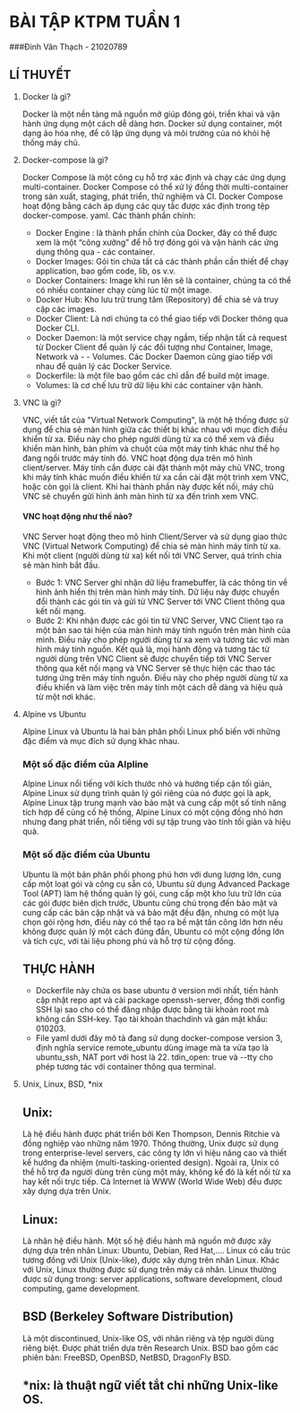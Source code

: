 # BÀI TẬP KTPM TUẦN 1
###Đinh Văn Thạch - 21020789
## LÍ THUYẾT
1. Docker là gì?

   Docker là một nền tảng mã nguồn mở giúp đóng gói, triển khai và vận hành ứng dụng một cách dễ dàng hơn. Docker sử dụng container, một dạng ảo hóa nhẹ, để cô lập ứng dụng và môi trường của nó khỏi hệ thống máy chủ.

2. Docker-compose là gì?

   Docker Compose là một công cụ hỗ trợ xác định và chạy các ứng dụng multi-container. Docker Compose có thể xử lý đồng thời multi-container trong sản xuất, staging, phát triển, thử nghiệm và CI. Docker Compose hoạt động bằng cách áp dụng các quy tắc được xác định trong tệp docker-compose.
   yaml.
   Các thành phần chính:
   - Docker Engine : là thành phần chính của Docker, đây có thể được xem là một “công xưởng” để hỗ trợ đóng gói và vận hành các ứng dụng thông qua - các container.
   - Docker Images: Gói tin chứa tất cả các thành phần cần thiết để chạy application, bao gồm code, lib, os v.v.
   - Docker Containers: Image khi run lên sẽ là container, chúng ta có thể có nhiều container chạy cùng lúc từ một image.
   - Docker Hub: Kho lưu trữ trung tâm (Repository) để chia sẻ và truy cập các images.
   - Docker Client: Là nơi chúng ta có thể giao tiếp với Docker thông qua Docker CLI.
   - Docker Daemon: là một service chạy ngầm, tiếp nhận tất cả request từ Docker Client để quản lý các đối tượng như Container, Image, Network và - - Volumes. Các Docker Daemon cũng giao tiếp với nhau để quản lý các Docker Service.
   - Dockerfile: là một file bao gồm các chỉ dẫn để build một image.
   - Volumes: là cơ chế lưu trữ dữ liệu khi các container vận hành.
  
3. VNC là gì?

   VNC, viết tắt của "Virtual Network Computing", là một hệ thống được sử dụng để chia sẻ màn hình giữa các thiết bị khác nhau với mục đích điều khiển từ xa. Điều này cho phép người dùng từ xa có thể xem và điều khiển màn hình, bàn phím và chuột của một máy tính khác như thể họ đang ngồi trước máy tính đó.
   VNC hoạt động dựa trên mô hình client/server. Máy tính cần được cài đặt thành một máy chủ VNC, trong khi máy tính khác muốn điều khiển từ xa cần cài đặt một trình xem VNC, hoặc còn gọi là client. Khi hai thành phần này được kết nối, máy chủ VNC sẽ chuyển gửi hình ảnh màn hình từ xa đến trình xem VNC.

    #### VNC hoạt động như thế nào?
    VNC Server hoạt động theo mô hình Client/Server và sử dụng giao thức VNC (Virtual Network Computing) để chia sẻ màn hình máy tính từ xa. Khi một client (người dùng từ xa) kết nối tới VNC Server, quá trình chia sẻ màn hình bắt đầu.

    - Bước 1: VNC Server ghi nhận dữ liệu framebuffer, là các thông tin về hình ảnh hiển thị trên màn hình máy tính. Dữ liệu này được chuyển đổi thành các gói tin và gửi từ VNC Server tới VNC Client thông qua kết nối mạng.
    - Bước 2: Khi nhận được các gói tin từ VNC Server, VNC Client tạo ra một bản  sao tái hiện của màn hình máy tính nguồn trên màn hình của mình. Điều này cho phép người dùng từ xa xem và tương tác với màn hình máy tính nguồn.
    Kết quả là, mọi hành động và tương tác từ người dùng trên VNC Client sẽ được chuyển tiếp tới VNC Server thông qua kết nối mạng và VNC Server sẽ thực hiện các thao tác tương ứng trên máy tính nguồn. Điều này cho phép người dùng từ xa điều khiển và làm việc trên máy tính một cách dễ dàng và hiệu quả từ một nơi khác.
4. Alpine vs Ubuntu 
   
   Alpine Linux và Ubuntu là hai bản phân phối Linux phổ biến với những đặc điểm và mục đích sử dụng khác nhau.

    ### Một số đặc điểm của AIpline

    Alpine Linux nổi tiếng với kích thước nhỏ và hướng tiếp cận tối giản, Alpine Linux sử dụng trình quản lý gói riêng của nó được gọi là apk, Alpine Linux tập trung mạnh vào bảo mật và cung cấp một số tính năng tích hợp để củng cố hệ thống, Alpine Linux có một cộng đồng nhỏ hơn nhưng đang phát triển, nổi tiếng với sự tập trung vào tính tối giản và hiệu quả.

    ### Một số đặc điểm của Ubuntu

    Ubuntu là một bản phân phối phong phú hơn với dung lượng lớn, cung cấp một loạt gói và công cụ sẵn có, Ubuntu sử dụng Advanced Package Tool (APT) làm hệ thống quản lý gói, cung cấp một kho lưu trữ lớn của các gói được biên dịch trước, Ubuntu cũng chú trọng đến bảo mật và cung cấp các bản cập nhật và vá bảo mật đều đặn, nhưng có một lựa chọn gói rộng hơn, điều này có thể tạo ra bề mặt tấn công lớn hơn nếu không được quản lý một cách đúng đắn, Ubuntu có một cộng đồng lớn và tích cực, với tài liệu phong phú và hỗ trợ từ cộng đồng. 

    ## THỰC HÀNH

    - Dockerfile này chứa os base ubuntu ở version mới nhất, tiến hành cập nhật repo apt và cài package openssh-server, đồng thời config SSH lại sao cho có thể đăng nhập được bằng tài khoản root mà không cần SSH-key. Tạo tài khoản thachdinh và gán mật khẩu: 010203.
    - File yaml dưới đây mô tả đang sử dụng docker-compose version 3, định nghĩa service remote_ubuntu dùng image mà ta vừa tạo là ubuntu_ssh, NAT port với host là 22. tdin_open: true và --tty cho phép tương tác với container thông qua terminal.
5. Unix, Linux, BSD, *nix
   ## Unix:
   Là hệ điều hành được phát triển bởi Ken Thompson, Dennis Ritchie và đồng nghiệp vào những năm 1970.
   Thông thường, Unix được sử dụng trong enterprise-level servers, các công ty lớn vì hiệu năng cao và thiết kế hướng đa nhiệm (multi-tasking-oriented design). Ngoài ra, Unix có thể hỗ trợ đa người dùng trên cùng một máy, không kể đó là kết nối từ xa hay kết nối trực tiếp.
   Cả Internet là WWW (World Wide Web) đều được xây dựng dựa trên Unix.
   ## Linux:
   Là nhân hệ điều hành. Một số hệ điều hành mã nguồn mở được xây dựng dựa trên nhân Linux: Ubuntu, Debian, Red Hat,.... Linux có cấu trúc tương đồng với Unix (Unix-like), được xây dựng trên nhân Linux.
   Khác với Unix, Linux thường được sử dụng trên máy cá nhân.
   Linux thường được sử dụng trong: server applications, software development, cloud computing, game development.
   ## BSD (Berkeley Software Distribution)
   Là một discontinued, Unix-like OS, với nhân riêng và tệp người dùng riêng biệt. Được phát triển dựa trên Research Unix.
   BSD bao gồm các phiên bản: FreeBSD, OpenBSD, NetBSD, DragonFly BSD.
   ## *nix: là thuật ngữ viết tắt chỉ những Unix-like OS.
